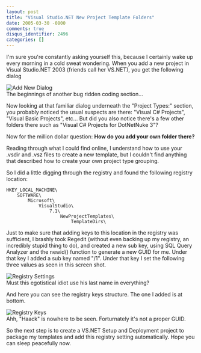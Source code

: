 ```yaml
---
layout: post
title: "Visual Studio.NET New Project Template Folders"
date: 2005-03-30 -0800
comments: true
disqus_identifier: 2496
categories: []
---
```

I'm sure you're constantly asking yourself this, because I certainly
wake up every morning in a cold sweat wondering. When you add a new
project in Visual Studio.NET 2003 (friends call her VS.NET), you get the
following dialog

![Add New Dialog](/images/AddProjectDialog.gif) \
 The beginnings of another bug ridden coding section...

Now looking at that familiar dialog underneath the "Project Types:"
section, you probably noticed the usual suspects are there: "Visual C\#
Projects", "Visual Basic Projects", etc... But did you also notice
there's a few other folders there such as "Visual C\# Projects for
DotNetNuke 3"?

Now for the million dollar question: **How do you add your own folder
there?**

Reading through what I could find online, I understand how to use your
.vsdir and .vsz files to create a new template, but I couldn't find
anything that described how to create your own project type grouping.

So I did a little digging through the registry and found the following
registry location:

    HKEY_LOCAL_MACHINE\
        SOFTWARE\
            Microsoft\
                VisualStudio\
                    7.1\
                        NewProjectTemplates\
                            TemplateDirs\

Just to make sure that adding keys to this location in the registry was
sufficient, I brashly took Regedit (without even backing up my registry,
an incredibly stupid thing to do), and created a new sub key, using SQL
Query Analyzer and the newid() function to generate a new GUID for me.
Under that key I added a sub key named "/1". Under that key I set the
following three values as seen in this screen shot.

![Registry Settings](/images/VSTemplateDirRegistrySettings.gif) \
 Must this egotistical idiot use his last name in everything?

And here you can see the registry keys structure. The one I added is at
bottom.

![Registry Keys](/images/VSTemplateDirRegistryKeys.gif) \
 Ahh, "Haack" is nowhere to be seen. Forturnately it's not a proper
GUID.

So the next step is to create a VS.NET Setup and Deployment project to
package my templates and add this registry setting automatically. Hope
you can sleep peacefully now.

